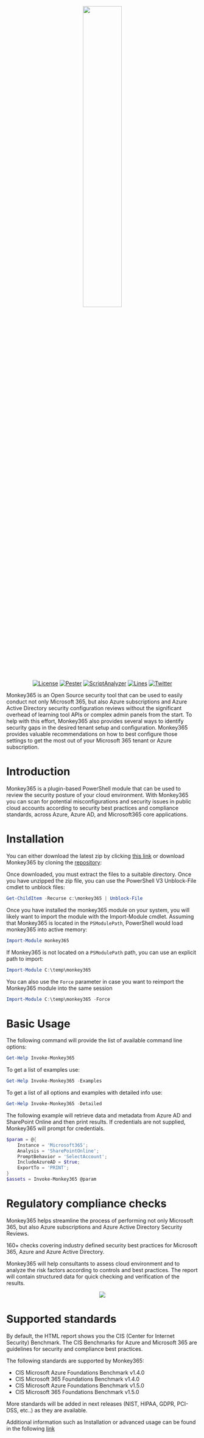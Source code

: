 <p align="center">
  <img src="https://user-images.githubusercontent.com/5271640/181045413-1d17333c-0533-404a-91be-2070ccc6ee29.png" width="45%" height="45%" />
</p>
<p align="center">
  <a href="https://github.com/silverhack/monkey365"><img alt="License" src="https://img.shields.io/github/license/silverhack/monkey365"></a>
  <a href="https://github.com/silverhack/monkey365"><img alt="Pester" src="https://github.com/silverhack/monkey365/actions/workflows/pester.yml/badge.svg"></a>
  <a href="https://github.com/silverhack/monkey365"><img alt="ScriptAnalyzer" src="https://github.com/silverhack/monkey365/actions/workflows/psa.yml/badge.svg"></a>
  <a href="https://github.com/silverhack/monkey365"><img alt="Lines" src="https://img.shields.io/tokei/lines/github/silverhack/monkey365"></a>
  <a href="https://twitter.com/tr1ana"><img alt="Twitter" src="https://img.shields.io/twitter/follow/tr1ana?style=social"></a>
</p>

<p
  <i>Monkey365</i> is an Open Source security tool that can be used to easily conduct not only Microsoft 365, but also Azure subscriptions and Azure Active Directory security configuration reviews without the significant overhead of learning tool APIs or complex admin panels from the start. To help with this effort, Monkey365 also provides several ways to identify security gaps in the desired tenant setup and configuration. Monkey365 provides valuable recommendations on how to best configure those settings to get the most out of your Microsoft 365 tenant or Azure subscription.
</p>

# Introduction

Monkey365 is a plugin-based PowerShell module that can be used to review the security posture of your cloud environment. With Monkey365 you can scan for potential misconfigurations and security issues in public cloud accounts according to security best practices and compliance standards, across Azure, Azure AD, and Microsoft365 core applications.

# Installation

You can either download the latest zip by clicking [this link](https://github.com/silverhack/monkey365/archive/refs/heads/main.zip) or download Monkey365 by cloning the [repository](https://github.com/silverhack/monkey365.git):

Once downloaded, you must extract the files to a suitable directory. Once you have unzipped the zip file, you can use the PowerShell V3 Unblock-File cmdlet to unblock files:

``` powershell
Get-ChildItem -Recurse c:\monkey365 | Unblock-File
```

Once you have installed the monkey365 module on your system, you will likely want to import the module with the Import-Module cmdlet. Assuming that Monkey365 is located in the ```PSModulePath```, PowerShell would load monkey365 into active memory:
``` powershell
Import-Module monkey365
```
If Monkey365 is not located on a ```PSModulePath``` path, you can use an explicit path to import:
``` powershell
Import-Module C:\temp\monkey365
```
You can also use the ```Force``` parameter in case you want to reimport the Monkey365 module into the same session
``` powershell
Import-Module C:\temp\monkey365 -Force
```

# Basic Usage

The following command will provide the list of available command line options:

``` powershell
Get-Help Invoke-Monkey365
```

To get a list of examples use:

``` powershell
Get-Help Invoke-Monkey365 -Examples
```

To get a list of all options and examples with detailed info use:


``` powershell
Get-Help Invoke-Monkey365 -Detailed
```

The following example will retrieve data and metadata from Azure AD and SharePoint Online and then print results. If credentials are not supplied, Monkey365 will prompt for credentials.


``` powershell
$param = @{
    Instance = 'Microsoft365';
    Analysis = 'SharePointOnline';
    PromptBehavior = 'SelectAccount';
    IncludeAzureAD = $true;
    ExportTo = 'PRINT';
}
$assets = Invoke-Monkey365 @param
```

# Regulatory compliance checks

Monkey365 helps streamline the process of performing not only Microsoft 365, but also Azure subscriptions and Azure Active Directory Security Reviews.

160+ checks covering industry defined security best practices for Microsoft 365, Azure and Azure Active Directory. 

Monkey365 will help consultants to assess cloud environment and to analyze the risk factors according to controls and best practices. The report will contain structured data for quick checking and verification of the results.

<p align="center">
  <img src="https://silverhack.github.io/monkey365/assets/images/htmlreport.png" />
</p>

# Supported standards

By default, the HTML report shows you the CIS (Center for Internet Security) Benchmark. The CIS Benchmarks for Azure and Microsoft 365 are guidelines for security and compliance best practices.

The following standards are supported by Monkey365:

* CIS Microsoft Azure Foundations Benchmark v1.4.0
* CIS Microsoft 365 Foundations Benchmark v1.4.0
* CIS Microsoft Azure Foundations Benchmark v1.5.0
* CIS Microsoft 365 Foundations Benchmark v1.5.0

More standards will be added in next releases (NIST, HIPAA, GDPR, PCI-DSS, etc..) as they are available.

Additional information such as Installation or advanced usage can be found in the following [link](https://silverhack.github.io/monkey365/)

